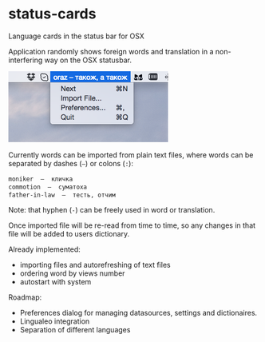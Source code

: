 # status-cards
Language cards in the status bar for OSX

Application randomly shows foreign words and translation in a non-interfering way on the OSX statusbar. 

![Screen shot](https://raw.githubusercontent.com/sergkh/status-cards/master/images/screen.png)

Currently words can be imported from plain text files, where words can be separated by dashes (`—`) or colons (`:`):

```
moniker  —  кличка
commotion  —  суматоха
father-in-law  —  тесть, отчим
```

Note: that hyphen (`-`) can be freely used in word or translation.

Once imported file will be re-read from time to time, so any changes in that file will be added to users dictionary.

Already implemented:
  + importing files and autorefreshing of text files
  + ordering word by views number
  + autostart with system
  
Roadmap:

  - Preferences dialog for managing datasources, settings and dictionaires.
  - Lingualeo integration
  - Separation of different languages



